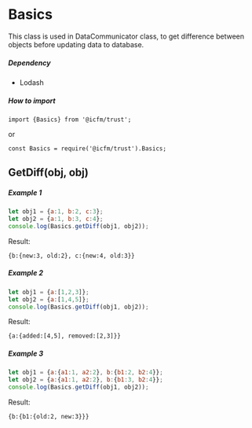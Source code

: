 # Basics
This class is used in DataCommunicator class, to get difference between objects before updating data to database.
##### Dependency
- Lodash

##### How to import
	import {Basics} from '@icfm/trust';
or

	const Basics = require('@icfm/trust').Basics;

## GetDiff(obj, obj)

##### Example 1
```javascript
let obj1 = {a:1, b:2, c:3};
let obj2 = {a:1, b:3, c:4};
console.log(Basics.getDiff(obj1, obj2));
```
Result:

	{b:{new:3, old:2}, c:{new:4, old:3}}

##### Example 2
```javascript
let obj1 = {a:[1,2,3]};
let obj2 = {a:[1,4,5]};
console.log(Basics.getDiff(obj1, obj2));
```
Result:

	{a:{added:[4,5], removed:[2,3]}}

##### Example 3
```javascript
let obj1 = {a:{a1:1, a2:2}, b:{b1:2, b2:4}};
let obj2 = {a:{a1:1, a2:2}, b:{b1:3, b2:4}};
console.log(Basics.getDiff(obj1, obj2));
```
Result:

	{b:{b1:{old:2, new:3}}}